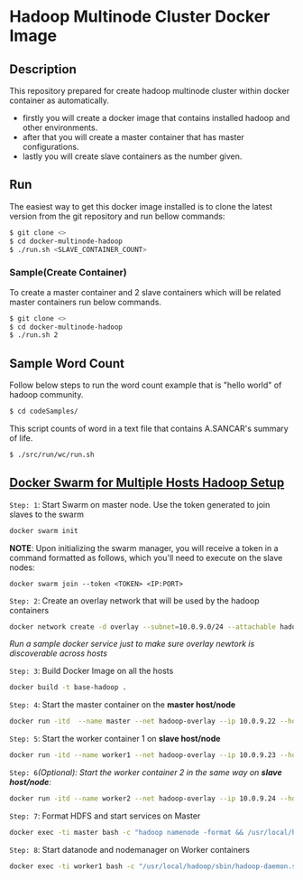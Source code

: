# Hadoop Multinode Cluster Docker Image

## Description

This repository prepared for create hadoop multinode cluster within docker container as automatically.

- firstly you will create a docker image that contains installed hadoop and other environments.
- after that you will create a master container that has master configurations.
- lastly you will create slave containers as the number given.

## Run

The easiest way to get this docker image installed is to clone the latest version from the git repository and run bellow commands:

```sh
$ git clone <>
$ cd docker-multinode-hadoop
$ ./run.sh <SLAVE_CONTAINER_COUNT>
```

### Sample(Create Container)

To create a master container and 2 slave containers which will be related master containers run below commands.

```sh
$ git clone <>
$ cd docker-multinode-hadoop
$ ./run.sh 2
```

## Sample Word Count

Follow below steps to run the word count example that is "hello world" of hadoop community.

```sh
$ cd codeSamples/
```

This script counts of word in a text file that contains A.SANCAR's summary of life.

```sh
$ ./src/run/wc/run.sh
```

## [Docker Swarm for Multiple Hosts Hadoop Setup](https://www.youtube.com/watch?v=nGSNULpHHZc)

`Step: 1`: Start Swarm on master node. Use the token generated to join slaves to the swarm

```sh
docker swarm init
```

**NOTE**: Upon initializing the swarm manager, you will receive a token in a command formatted as follows, which you'll need to execute on the slave nodes:

`docker swarm join --token <TOKEN> <IP:PORT>`

`Step: 2`: Create an overlay network that will be used by the hadoop containers

```sh
docker network create -d overlay --subnet=10.0.9.0/24 --attachable hadoop-overlay
```

_Run a sample docker service just to make sure overlay newtork is discoverable across hosts_

`Step: 3`: Build Docker Image on all the hosts

```sh
docker build -t base-hadoop .
```

`Step: 4`: Start the master container on the **master host/node**

```sh
docker run -itd  --name master --net hadoop-overlay --ip 10.0.9.22 --hostname master --add-host worker1:10.0.9.23 --add-host worker2:10.0.9.24 -p 8080:8080 -p 8088:8088 -p 9870:9870 base-hadoop
```

`Step: 5`: Start the worker container 1 on **slave host/node**

```sh
docker run -itd --name worker1 --net hadoop-overlay --ip 10.0.9.23 --hostname worker1 --add-host master:10.0.9.22 base-hadoop
```

`Step: 6`*(Optional): Start the worker container 2 in the same way on **slave host/node**:*
```sh
docker run -itd --name worker2 --net hadoop-overlay --ip 10.0.9.24 --hostname worker2 --add-host master:10.0.9.22 base-hadoop
```

`Step: 7`: Format HDFS and start services on Master

```sh
docker exec -ti master bash -c "hadoop namenode -format && /usr/local/hadoop/sbin/start-dfs.sh && /usr/local/hadoop/sbin/start-yarn.sh"
```

`Step: 8`: Start datanode and nodemanager on Worker containers

```sh
docker exec -ti worker1 bash -c "/usr/local/hadoop/sbin/hadoop-daemon.sh start datanode && /usr/local/hadoop/sbin/yarn-daemon.sh start nodemanager"
```
